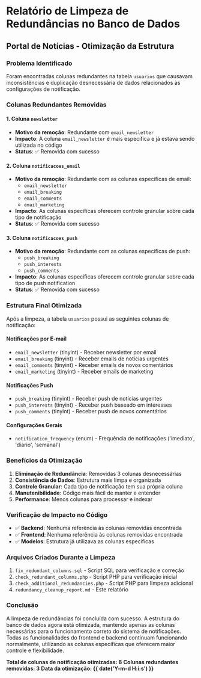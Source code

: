 # Relatório de Limpeza de Redundâncias no Banco de Dados

## Portal de Notícias - Otimização da Estrutura

### Problema Identificado
Foram encontradas colunas redundantes na tabela `usuarios` que causavam inconsistências e duplicação desnecessária de dados relacionados às configurações de notificação.

### Colunas Redundantes Removidas

#### 1. Coluna `newsletter`
- **Motivo da remoção**: Redundante com `email_newsletter`
- **Impacto**: A coluna `email_newsletter` é mais específica e já estava sendo utilizada no código
- **Status**: ✅ Removida com sucesso

#### 2. Coluna `notificacoes_email`
- **Motivo da remoção**: Redundante com as colunas específicas de email:
  - `email_newsletter`
  - `email_breaking`
  - `email_comments`
  - `email_marketing`
- **Impacto**: As colunas específicas oferecem controle granular sobre cada tipo de notificação
- **Status**: ✅ Removida com sucesso

#### 3. Coluna `notificacoes_push`
- **Motivo da remoção**: Redundante com as colunas específicas de push:
  - `push_breaking`
  - `push_interests`
  - `push_comments`
- **Impacto**: As colunas específicas oferecem controle granular sobre cada tipo de push notification
- **Status**: ✅ Removida com sucesso

### Estrutura Final Otimizada

Após a limpeza, a tabela `usuarios` possui as seguintes colunas de notificação:

#### Notificações por E-mail
- `email_newsletter` (tinyint) - Receber newsletter por email
- `email_breaking` (tinyint) - Receber emails de notícias urgentes
- `email_comments` (tinyint) - Receber emails de novos comentários
- `email_marketing` (tinyint) - Receber emails de marketing

#### Notificações Push
- `push_breaking` (tinyint) - Receber push de notícias urgentes
- `push_interests` (tinyint) - Receber push baseado em interesses
- `push_comments` (tinyint) - Receber push de novos comentários

#### Configurações Gerais
- `notification_frequency` (enum) - Frequência de notificações ('imediato', 'diario', 'semanal')

### Benefícios da Otimização

1. **Eliminação de Redundância**: Removidas 3 colunas desnecessárias
2. **Consistência de Dados**: Estrutura mais limpa e organizada
3. **Controle Granular**: Cada tipo de notificação tem sua própria coluna
4. **Manutenibilidade**: Código mais fácil de manter e entender
5. **Performance**: Menos colunas para processar e indexar

### Verificação de Impacto no Código

- ✅ **Backend**: Nenhuma referência às colunas removidas encontrada
- ✅ **Frontend**: Nenhuma referência às colunas removidas encontrada
- ✅ **Modelos**: Estrutura já utilizava as colunas específicas

### Arquivos Criados Durante a Limpeza

1. `fix_redundant_columns.sql` - Script SQL para verificação e correção
2. `check_redundant_columns.php` - Script PHP para verificação inicial
3. `check_additional_redundancies.php` - Script PHP para limpeza adicional
4. `redundancy_cleanup_report.md` - Este relatório

### Conclusão

A limpeza de redundâncias foi concluída com sucesso. A estrutura do banco de dados agora está otimizada, mantendo apenas as colunas necessárias para o funcionamento correto do sistema de notificações. Todas as funcionalidades do frontend e backend continuam funcionando normalmente, utilizando as colunas específicas que oferecem maior controle e flexibilidade.

**Total de colunas de notificação otimizadas: 8**
**Colunas redundantes removidas: 3**
**Data da otimização: {{ date('Y-m-d H:i:s') }}**